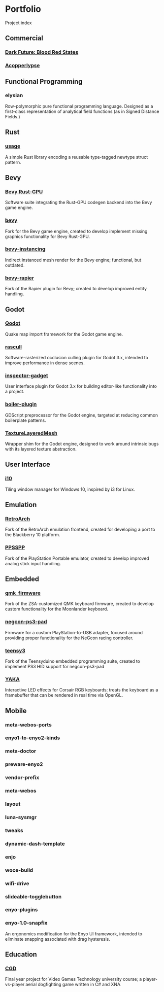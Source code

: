 # Portfolio
Project index

## Commercial
### [Dark Future: Blood Red States](https://store.steampowered.com/app/370870/Dark_Future_Blood_Red_States/)

### [Acopperlypse](http://web.archive.org/web/20211204115048/https://www.acopperlypse.com/)

## Functional Programming
### elysian

Row-polymorphic pure functional programming language. Designed as a first-class representation of analytical field functions (as in Signed Distance Fields.)

## Rust

### [usage](https://github.com/Shfty/usage)
A simple Rust library encoding a reusable type-tagged newtype struct pattern.

## Bevy

### [Bevy Rust-GPU](https://github.com/Bevy-Rust-GPU)
Software suite integrating the Rust-GPU codegen backend into the Bevy game engine.

### [bevy](https://github.com/Shfty/bevy)
Fork for the Bevy game engine, created to develop implement missing graphics functionality for Bevy Rust-GPU.

### [bevy-instancing](https://github.com/Shfty/bevy-instancing)
Indirect instanced mesh render for the Bevy engine; functional, but outdated.

### [bevy-rapier](https://github.com/Shfty/bevy_rapier)
Fork of the Rapier plugin for Bevy; created to develop improved entity handling.

## Godot

### [Qodot](https://github.com/QodotPlugin)
Quake map import framework for the Godot game engine.

### [rascull](https://github.com/Shfty/rascull)
Software-rasterized occlusion culling plugin for Godot 3.x, intended to improve performance in dense scenes.

### [inspector-gadget](https://github.com/Shfty/inspector-gadget)
User interface plugin for Godot 3.x for building editor-like functionality into a project.

### [boiler-plugin](https://github.com/Shfty/boiler-plugin)
GDScript preprocessor for the Godot engine, targeted at reducing common boilerplate patterns.

### [TextureLayeredMesh](https://github.com/Shfty/TextureLayeredMesh)
Wrapper shim for the Godot engine, designed to work around intrinsic bugs with its layered texture abstraction.

## User Interface

### [i10](https://github.com/Shfty/i10)
Tiling window manager for Windows 10, inspired by i3 for Linux.

## Emulation

### [RetroArch](https://github.com/Shfty/RetroArch)
Fork of the RetroArch emulation frontend, created for developing a port to the Blackberry 10 platform.

### [PPSSPP](https://github.com/Shfty/ppsspp)
Fork of the PlayStation Portable emulator, created to develop improved analog stick input handling.

## Embedded

### [qmk_firmware](https://github.com/Shfty/qmk_firmware)
Fork of the ZSA-customized QMK keyboard firmware, created to develop custom functionality for the Moonlander keyboard.

### [negcon-ps3-pad](https://github.com/Shfty/negcon-ps3-pad)
Firmware for a custom PlayStation-to-USB adapter, focused around providing proper functionality for the NeGcon racing controller.

### [teensy3](https://github.com/Shfty/teensy3)
Fork of the Teensyduino embedded programming suite, created to implement PS3 HID support for negcon-ps3-pad

### [YAKA](https://github.com/Shfty/YAKA)
Interactive LED effects for Corsair RGB keyboards; treats the keyboard as a framebuffer that can be rendered in real time via OpenGL.

## Mobile

### meta-webos-ports

### enyo1-to-enyo2-kinds

### meta-doctor

### preware-enyo2

### vendor-prefix

### meta-webos

### layout

### luna-sysmgr

### tweaks

### dynamic-dash-template

### enjo

### woce-build

### wifi-drive

### slideable-togglebutton

### enyo-plugins

### enyo-1.0-snapfix
An ergonomics modification for the Enyo UI framework, intended to eliminate snapping associated with drag hysteresis.

## Education

### [CGD](https://github.com/Shfty/CGD)

Final year project for Video Games Technology university course; a player-vs-player aerial dogfighting game written in C# and XNA.
